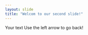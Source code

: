 ```yaml
---
layout: slide
title: "Welcom to our second slide!"
---
```

Your text 
Use the left arrow to go back!
